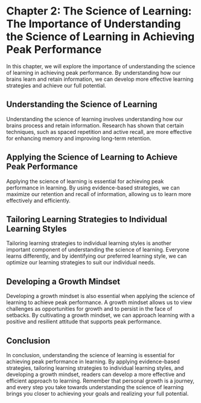 Chapter 2: The Science of Learning: The Importance of Understanding the Science of Learning in Achieving Peak Performance
=========================================================================================================================

In this chapter, we will explore the importance of understanding the science of learning in achieving peak performance. By understanding how our brains learn and retain information, we can develop more effective learning strategies and achieve our full potential.

Understanding the Science of Learning
-------------------------------------

Understanding the science of learning involves understanding how our brains process and retain information. Research has shown that certain techniques, such as spaced repetition and active recall, are more effective for enhancing memory and improving long-term retention.

Applying the Science of Learning to Achieve Peak Performance
------------------------------------------------------------

Applying the science of learning is essential for achieving peak performance in learning. By using evidence-based strategies, we can maximize our retention and recall of information, allowing us to learn more effectively and efficiently.

Tailoring Learning Strategies to Individual Learning Styles
-----------------------------------------------------------

Tailoring learning strategies to individual learning styles is another important component of understanding the science of learning. Everyone learns differently, and by identifying our preferred learning style, we can optimize our learning strategies to suit our individual needs.

Developing a Growth Mindset
---------------------------

Developing a growth mindset is also essential when applying the science of learning to achieve peak performance. A growth mindset allows us to view challenges as opportunities for growth and to persist in the face of setbacks. By cultivating a growth mindset, we can approach learning with a positive and resilient attitude that supports peak performance.

Conclusion
----------

In conclusion, understanding the science of learning is essential for achieving peak performance in learning. By applying evidence-based strategies, tailoring learning strategies to individual learning styles, and developing a growth mindset, readers can develop a more effective and efficient approach to learning. Remember that personal growth is a journey, and every step you take towards understanding the science of learning brings you closer to achieving your goals and realizing your full potential.
